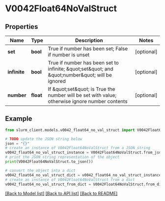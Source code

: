 # V0042Float64NoValStruct


## Properties

Name | Type | Description | Notes
------------ | ------------- | ------------- | -------------
**set** | **bool** | True if number has been set; False if number is unset | [optional] 
**infinite** | **bool** | True if number has been set to infinite; \&quot;set\&quot; and \&quot;number\&quot; will be ignored | [optional] 
**number** | **float** | If \&quot;set\&quot; is True the number will be set with value; otherwise ignore number contents | [optional] 

## Example

```python
from slurm_client.models.v0042_float64_no_val_struct import V0042Float64NoValStruct

# TODO update the JSON string below
json = "{}"
# create an instance of V0042Float64NoValStruct from a JSON string
v0042_float64_no_val_struct_instance = V0042Float64NoValStruct.from_json(json)
# print the JSON string representation of the object
print(V0042Float64NoValStruct.to_json())

# convert the object into a dict
v0042_float64_no_val_struct_dict = v0042_float64_no_val_struct_instance.to_dict()
# create an instance of V0042Float64NoValStruct from a dict
v0042_float64_no_val_struct_from_dict = V0042Float64NoValStruct.from_dict(v0042_float64_no_val_struct_dict)
```
[[Back to Model list]](../README.md#documentation-for-models) [[Back to API list]](../README.md#documentation-for-api-endpoints) [[Back to README]](../README.md)


